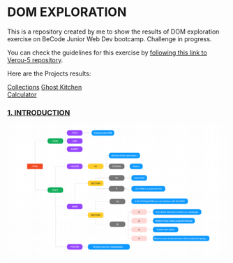 # DOM EXPLORATION

This is a repository created by me to show the results of DOM exploration exercise on BeCode Junior Web Dev bootcamp. Challenge in progress.

You can check the guidelines for this exercise by [following this link to Verou-5 repository](https://github.com/becodeorg/GNT-Verou-5/tree/main/1.The-Field/11.DOM-exploration).

Here are the Projects results:

[Collections](https://scificollection.netlify.app/) 
[Ghost Kitchen](https://saudadebraziliankitchen.netlify.app/)  
[Calculator](https://eduarda-calculator.netlify.app/)

### [1. INTRODUCTION](https://github.com/becodeorg/GNT-Verou-5/tree/main/1.The-Field/11.DOM-exploration/1.Introduction)

<img src="images/DOMtree.png">

&nbsp;  
&nbsp;  

![]()
